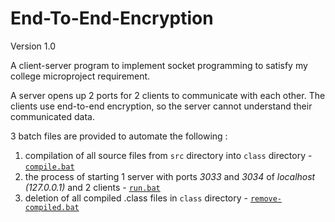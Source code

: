 # End-To-End-Encryption

Version 1.0

A client-server program to implement socket programming to satisfy my college microproject requirement.

A server opens up 2 ports for 2 clients to communicate with each other.
The clients use end-to-end encryption, so the server cannot understand their communicated data.

3 batch files are provided to automate the following :

1. compilation of all source files from `src` directory into `class` directory - [`compile.bat`](https://github.com/oishikm/End-To-End-Encryption/blob/master/Version%201.0/compile.bat)
2. the process of starting 1 server with ports *3033* and *3034* of *localhost (127.0.0.1)* and 2 clients - [`run.bat`](https://github.com/oishikm/End-To-End-Encryption/blob/master/Version%201.0/run.bat)
3. deletion of all compiled .class files in `class` directory - [`remove-compiled.bat`](https://github.com/oishikm/End-To-End-Encryption/blob/master/Version%201.0/remove-compiled.bat)
 
